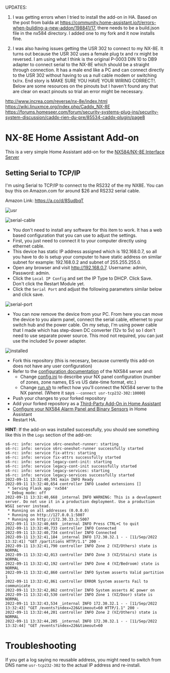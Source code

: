 UPDATES:

1. I was getting errors when I tried to install the add-on in HA. Based on the post from balda at https://community.home-assistant.io/t/errors-when-buliding-a-new-addon/198841/17, there needs to be a build.json file in the nx584 directory. I added one to my fork and it now installs fine.

2. I was also having issues getting the USR 302 to connect to my NX-8E. It turns out because the USR 302 uses a female plug tx and rx might be reversed. I am using what I think is the original P-0003 DIN 10 to DB9 adapter to connect serial to the NX-8E which should be a straight through connection. It has a male end like a PC and can connect directly to the USR 302 without having to us a null cable modem or switching tx/rx. End story is MAKE SURE YOU HAVE YOUR WIRING CORRECT!. Below are some resources on the pinouts but I haven't found any that are clear on exact pinouts so trial an error might be necessary.

http://www.increa.com/reverse/nx-8e/index.html
https://wiki.linuxmce.org/index.php/Caddx_NX-8E
https://forums.homeseer.com/forum/security-systems-plug-ins/security-system-discussion/caddx-rien-du-pre/85534-caddx-plugin/page8

# NX-8E Home Assistant Add-on

This is a very simple Home Assistant add-on for the [NX584/NX-8E Interface Server](https://github.com/kk7ds/pynx584)

## Setting Serial to TCP/IP 

I'm using Serial to TCP/IP to connect to the RS232 of the my NX8E. You can buy this on Amazon.com for around $26 and RS232 serial cable. 

Amazon Link: https://a.co/d/8SudbqT

![usr](images/usr-tcp232-302.png)

![serial-cable](images/db9.png)

* You don't need to install any software for this item to work. It has a web based configuration that you can use to adjust the settings. 
* First, you just need to connect it to your computer directly using ethernet cable. 
* This device has static IP address assigned which is 192.168.0.7, so all you have to do is setup your computer to have static address on similar subnet for example: 192.168.0.2 and subnet of 255.255.255.0. 
* Open any browser and visit http://192.168.0.7. Username: admin, Password: admin. 
* Click the `Local IP Config` and set the IP Type to DHCP. Click Save. Don't click the Restart Module yet. 
* Click the `Serial Port` and adjust the following parameters similar below and click save. 

![serial-port](images/serial-port.png)

* You can now remove the device from your PC. From here you can move the device to you alarm panel, connect the serial cable, ethernet to your switch hub and the power cable. On my setup, I'm using power cable that I made which has step-down DC converter (12v to 5v) so I don't need to use separate power source. This mod not required, you can just use the included 5v power adapter. 


![installed](images/installed.png)


* Fork this repository (this is necesary, because currently this add-on does not have any user configuration)
* Refer to the [configuration documentation](https://github.com/kk7ds/pynx584) of the NX584 server and:
  * Change [config.ini](nx584/config.ini) to describe your NX panel configuration (number of zones, zone names, ES vs US date-time format, etc.)
  * Change [run.sh](nx584/run.sh) to reflect how you'll connect the NX584 server to the NX pannel. (Where it says `--connect usr-tcp232-302:10000`)
* Push your changes to your forked repository
* Add your forked repository as a [Third-Party Add-On in Home Assistant](https://www.home-assistant.io/common-tasks/os#installing-third-party-add-ons)
* [Configure your NX584 Alarm Panel and Binary Sensors](https://www.home-assistant.io/integrations/nx584/) in Home Assistant
* Restart HA. 



**HINT**: If the add-on was installed successfully, you should see something like this in the `Logs` section of the add-on:
```
s6-rc: info: service s6rc-oneshot-runner: starting
s6-rc: info: service s6rc-oneshot-runner successfully started
s6-rc: info: service fix-attrs: starting
s6-rc: info: service fix-attrs successfully started
s6-rc: info: service legacy-cont-init: starting
s6-rc: info: service legacy-cont-init successfully started
s6-rc: info: service legacy-services: starting
s6-rc: info: service legacy-services successfully started
2022-09-11 13:32:40,591 main INFO Ready
2022-09-11 13:32:40,654 controller INFO Loaded extensions []
 * Serving Flask app 'nx584'
 * Debug mode: off
2022-09-11 13:32:40,668 _internal INFO WARNING: This is a development server. Do not use it in a production deployment. Use a production WSGI server instead.
 * Running on all addresses (0.0.0.0)
 * Running on http://127.0.0.1:5007
 * Running on http://172.30.33.3:5007
2022-09-11 13:32:40,669 _internal INFO Press CTRL+C to quit
2022-09-11 13:32:40,733 controller INFO Connected
2022-09-11 13:32:40,734 controller INFO Connected
2022-09-11 13:32:41,184 _internal INFO 172.30.32.1 - - [11/Sep/2022 13:32:41] "GET /partitions HTTP/1.1" 200 -
2022-09-11 13:32:41,790 controller INFO Zone 2 (VZ/Others) state is NORMAL
2022-09-11 13:32:42,013 controller INFO Zone 3 (VZ/Stairs) state is NORMAL
2022-09-11 13:32:42,192 controller INFO Zone 4 (VZ/Bedroom) state is NORMAL
2022-09-11 13:32:42,860 controller INFO System asserts Valid partition 1
2022-09-11 13:32:42,861 controller ERROR System asserts Fail to communicate
2022-09-11 13:32:42,862 controller INFO System asserts AC power on
2022-09-11 13:32:43,530 controller INFO Zone 1 (VZ/Door) state is NORMAL
2022-09-11 13:32:43,534 _internal INFO 172.30.32.1 - - [11/Sep/2022 13:32:43] "GET /events?index=226&timeout=60 HTTP/1.1" 200 -
2022-09-11 13:32:44,201 controller INFO Zone 2 (VZ/Others) state is NORMAL
2022-09-11 13:32:44,205 _internal INFO 172.30.32.1 - - [11/Sep/2022 13:32:44] "GET /events?index=226&timeout=60
```

# Troubleshooting

If you get a log saying no reusable address, you might need to switch from DNS name `usr-tcp232-302` to the actual IP address and re-install. 
